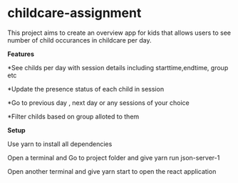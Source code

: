 # childcare-assignment

This project aims to create an overview app for kids that allows users to see number of child occurances in childcare per day.

**Features**

*See childs per day with session details including starttime,endtime, group etc

*Update the presence status of each child in session

*Go to previous day , next day or any sessions of your choice

*Filter childs based on group alloted to them


**Setup**

Use yarn to install all dependencies 

Open a terminal and Go to project folder and give yarn run json-server-1

Open another terminal and give yarn start to open the react application



